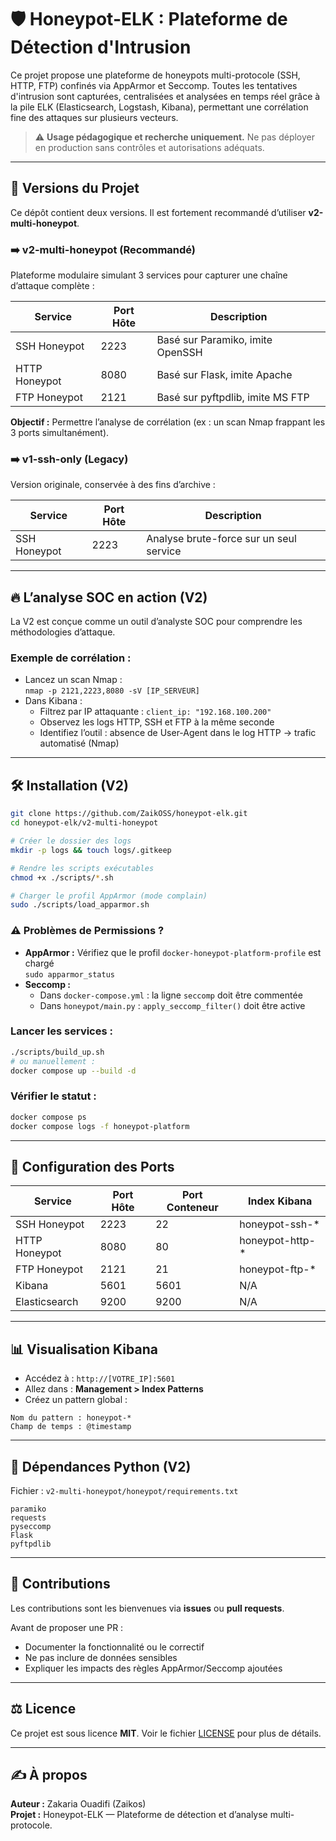 # 🛡️ Honeypot-ELK : Plateforme de Détection d'Intrusion

Ce projet propose une plateforme de honeypots multi-protocole (SSH, HTTP, FTP) confinés via AppArmor et Seccomp. Toutes les tentatives d'intrusion sont capturées, centralisées et analysées en temps réel grâce à la pile ELK (Elasticsearch, Logstash, Kibana), permettant une corrélation fine des attaques sur plusieurs vecteurs.

> ⚠️ **Usage pédagogique et recherche uniquement.** Ne pas déployer en production sans contrôles et autorisations adéquats.

---

## 🚀 Versions du Projet

Ce dépôt contient deux versions. Il est fortement recommandé d’utiliser **v2-multi-honeypot**.

### ➡️ v2-multi-honeypot (Recommandé)

Plateforme modulaire simulant 3 services pour capturer une chaîne d’attaque complète :

| Service       | Port Hôte | Description                      |
| ------------- | --------- | -------------------------------- |
| SSH Honeypot  | 2223      | Basé sur Paramiko, imite OpenSSH |
| HTTP Honeypot | 8080      | Basé sur Flask, imite Apache     |
| FTP Honeypot  | 2121      | Basé sur pyftpdlib, imite MS FTP |

**Objectif :** Permettre l’analyse de corrélation (ex : un scan Nmap frappant les 3 ports simultanément).

### ➡️ v1-ssh-only (Legacy)

Version originale, conservée à des fins d’archive :

| Service      | Port Hôte | Description                             |
| ------------ | --------- | --------------------------------------- |
| SSH Honeypot | 2223      | Analyse brute-force sur un seul service |

---

## 🔥 L’analyse SOC en action (V2)

La V2 est conçue comme un outil d’analyste SOC pour comprendre les méthodologies d’attaque.

### Exemple de corrélation :

- Lancez un scan Nmap :  
  `nmap -p 2121,2223,8080 -sV [IP_SERVEUR]`
- Dans Kibana :
  - Filtrez par IP attaquante : `client_ip: "192.168.100.200"`
  - Observez les logs HTTP, SSH et FTP à la même seconde
  - Identifiez l’outil : absence de User-Agent dans le log HTTP → trafic automatisé (Nmap)

---

## 🛠️ Installation (V2)

```bash
git clone https://github.com/ZaikOSS/honeypot-elk.git
cd honeypot-elk/v2-multi-honeypot

# Créer le dossier des logs
mkdir -p logs && touch logs/.gitkeep

# Rendre les scripts exécutables
chmod +x ./scripts/*.sh

# Charger le profil AppArmor (mode complain)
sudo ./scripts/load_apparmor.sh
```

### ⚠️ Problèmes de Permissions ?

- **AppArmor :** Vérifiez que le profil `docker-honeypot-platform-profile` est chargé  
  `sudo apparmor_status`
- **Seccomp :**
  - Dans `docker-compose.yml` : la ligne `seccomp` doit être commentée
  - Dans `honeypot/main.py` : `apply_seccomp_filter()` doit être active

### Lancer les services :

```bash
./scripts/build_up.sh
# ou manuellement :
docker compose up --build -d
```

### Vérifier le statut :

```bash
docker compose ps
docker compose logs -f honeypot-platform
```

---

## 🔧 Configuration des Ports

| Service       | Port Hôte | Port Conteneur | Index Kibana     |
| ------------- | --------- | -------------- | ---------------- |
| SSH Honeypot  | 2223      | 22             | honeypot-ssh-\*  |
| HTTP Honeypot | 8080      | 80             | honeypot-http-\* |
| FTP Honeypot  | 2121      | 21             | honeypot-ftp-\*  |
| Kibana        | 5601      | 5601           | N/A              |
| Elasticsearch | 9200      | 9200           | N/A              |

---

## 📊 Visualisation Kibana

- Accédez à : `http://[VOTRE_IP]:5601`
- Allez dans : **Management > Index Patterns**
- Créez un pattern global :

```text
Nom du pattern : honeypot-*
Champ de temps : @timestamp
```

---

## 🧰 Dépendances Python (V2)

Fichier : `v2-multi-honeypot/honeypot/requirements.txt`

```
paramiko
requests
pyseccomp
Flask
pyftpdlib
```

---

## 🧩 Contributions

Les contributions sont les bienvenues via **issues** ou **pull requests**.

Avant de proposer une PR :

- Documenter la fonctionnalité ou le correctif
- Ne pas inclure de données sensibles
- Expliquer les impacts des règles AppArmor/Seccomp ajoutées

---

## ⚖️ Licence

Ce projet est sous licence **MIT**. Voir le fichier [LICENSE](LICENSE) pour plus de détails.

---

## ✍️ À propos

**Auteur :** Zakaria Ouadifi (Zaikos)  
**Projet :** Honeypot-ELK — Plateforme de détection et d’analyse multi-protocole.
